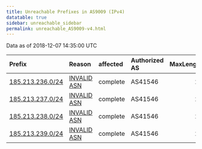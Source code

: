 ```yaml
---
title: Unreachable Prefixes in AS9009 (IPv4)
datatable: true
sidebar: unreachable_sidebar
permalink: unreachable_AS9009-v4.html
---
```


Data as of 2018-12-07 14:35:00 UTC


<div class="datatable-begin"></div>

| Prefix                                                     | Reason                                                                                                 | affected   | Authorized AS   |   MaxLength | Anchor                                         |   unreachable /24s |
|:-----------------------------------------------------------|:-------------------------------------------------------------------------------------------------------|:-----------|:----------------|------------:|:-----------------------------------------------|-------------------:|
| [185.213.236.0/24](https://stat.ripe.net/185.213.236.0/24) | [INVALID ASN](https://rpki-validator.ripe.net/announcement-preview?asn=AS9009&prefix=185.213.236.0/24) | complete   | AS41546         |          24 | [RIPE](unreachable_RIPE_NCC_RPKI_Root-v4.html) |                  1 |
| [185.213.237.0/24](https://stat.ripe.net/185.213.237.0/24) | [INVALID ASN](https://rpki-validator.ripe.net/announcement-preview?asn=AS9009&prefix=185.213.237.0/24) | complete   | AS41546         |          24 | [RIPE](unreachable_RIPE_NCC_RPKI_Root-v4.html) |                  1 |
| [185.213.238.0/24](https://stat.ripe.net/185.213.238.0/24) | [INVALID ASN](https://rpki-validator.ripe.net/announcement-preview?asn=AS9009&prefix=185.213.238.0/24) | complete   | AS41546         |          24 | [RIPE](unreachable_RIPE_NCC_RPKI_Root-v4.html) |                  1 |
| [185.213.239.0/24](https://stat.ripe.net/185.213.239.0/24) | [INVALID ASN](https://rpki-validator.ripe.net/announcement-preview?asn=AS9009&prefix=185.213.239.0/24) | complete   | AS41546         |          24 | [RIPE](unreachable_RIPE_NCC_RPKI_Root-v4.html) |                  1 |

<div class="datatable-end"></div>